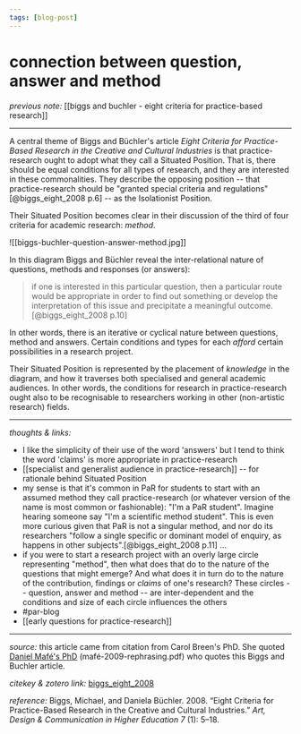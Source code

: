 ```yaml
---
tags: [blog-post]
---
```


# connection between question, answer and method

_previous note:_ [[biggs and buchler - eight criteria for practice-based research]]

---

A central theme of Biggs and Büchler's article _Eight Criteria for Practice-Based Research in the Creative and Cultural Industries_ is that practice-research ought to adopt what they call a Situated Position. That is, there should be equal conditions for all types of research, and they are interested in these commonalities. They describe the opposing position -- that practice-research should be "granted special criteria and regulations"[@biggs_eight_2008 p.6] -- as the Isolationist Position.

Their Situated Position becomes clear in their discussion of the third of four criteria for academic research: _method_.

![[biggs-buchler-question-answer-method.jpg]]

In this diagram Biggs and Büchler reveal the inter-relational nature of questions, methods and responses (or answers): 

>if one is interested in this particular question, then a particular route would be appropriate in order to find out something or develop the interpretation of this issue and precipitate a meaningful outcome.[@biggs_eight_2008 p.10]

In other words, there is an iterative or cyclical nature between questions, method and answers. Certain conditions and types for each _afford_ certain possibilities in a research project. 

Their Situated Position is represented by the placement of _knowledge_ in the diagram, and how it traverses both specialised and general academic audiences. In other words, the conditions for research in practice-research ought also to be recognisable to researchers working in other (non-artistic research) fields.


---

_thoughts & links:_

- I like the simplicity of their use of the word 'answers' but I tend to think the word 'claims' is more appropriate in practice-research
- [[specialist and generalist audience in practice-research]] -- for rationale behind Situated Position
- my sense is that it's common in PaR for students to start with an assumed method they call practice-research (or whatever version of the name is most common or fashionable): "I'm a PaR student". Imagine hearing someone say "I'm a scientific method student". This is even more curious given that PaR is not a singular method, and nor do its researchers "follow a single specific or dominant model of enquiry, as happens in other subjects".[@biggs_eight_2008 p.11] ... 
- if you were to start a research project with an overly large circle representing "method", then what does that do to the nature of the questions that might emerge? And what does it in turn do to the nature of the contribution, findings or _claims_ of one's research? These circles -- question, answer and method -- are inter-dependent and the conditions and size of each circle influences the others
- #par-blog 
- [[early questions for practice-research]]

---

_source:_ this article came from citation from Carol Breen's PhD. She quoted [Daniel Mafé's PhD](hook://file/qcEJAzdZb?p=QWN0aW9uLzIwMjAwNzE0IC0gZG9jcyB0byBwcm9jZXNz&n=mafe%CC%81-2009-rephrasing.pdf) (mafé-2009-rephrasing.pdf) who quotes this Biggs and Buchler article. 

_citekey & zotero link:_ [biggs_eight_2008](zotero://select/items/1_A2UEBPJN)

_reference:_ Biggs, Michael, and Daniela Büchler. 2008. “Eight Criteria for Practice-Based Research in the Creative and Cultural Industries.” _Art, Design & Communication in Higher Education 7_ (1): 5–18.
